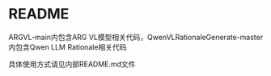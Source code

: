 # README

ARGVL-main内包含ARG VL模型相关代码，QwenVLRationaleGenerate-master内包含Qwen LLM  Rationale相关代码

具体使用方式请见内部README.md文件

